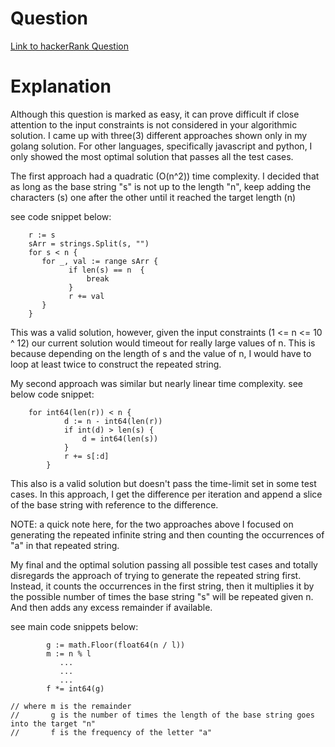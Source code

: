 # Question
[Link to hackerRank Question](https://www.hackerrank.com/challenges/repeated-string/problem?h_l=interview&playlist_slugs%5B%5D=interview-preparation-kit&playlist_slugs%5B%5D=warmup)

# Explanation
Although this question is marked as easy, it can prove difficult if close attention to the input constraints is not considered in your algorithmic solution. I came up with three(3) different approaches shown only in my golang solution. For other languages, specifically javascript and python, I only showed the most optimal solution that passes all the test cases. 


The first approach had a quadratic (O(n^2)) time complexity. I decided that as long as the base string "s" is not up to the length "n", keep adding the characters (s) one after the other until it reached the target length (n)

see code snippet below: 

```
    r := s
    sArr = strings.Split(s, "")
	for s < n {
       for _, val := range sArr {
		     if len(s) == n  {
				 break
			 }
			 r += val
	   }
	}
```

This was a valid solution, however, given the input constraints (1 <= n <= 10 ^ 12) our current solution would timeout for really large values of n. This is because depending on the length of s and the value of n, I would have to loop at least twice to construct the repeated string.

My second approach was similar but nearly linear time complexity. 
see below code snippet:

```
	for int64(len(r)) < n {
			d := n - int64(len(r))
			if int(d) > len(s) {
				d = int64(len(s))
			}
			r += s[:d]
		}
```

This also is a valid solution but doesn't pass the time-limit set in some test cases. In this approach, I get the difference per iteration and append a slice of the base string with reference to the difference.

NOTE: a quick note here, for the two approaches above I focused on generating the repeated infinite string and then counting the occurrences of "a" in that repeated string.



My final and the optimal solution passing all possible test cases and totally disregards the approach of trying to generate the repeated string first. Instead, it counts the occurrences in the first string, then it multiplies it by the possible number of times the base string "s" will be repeated given n. And then adds any excess remainder if available.

see main code snippets below:

```
	    g := math.Floor(float64(n / l))
		m := n % l
           ...
           ...
           ...
        f *= int64(g)

// where m is the remainder
//       g is the number of times the length of the base string goes into the target "n"
//       f is the frequency of the letter "a"
```
